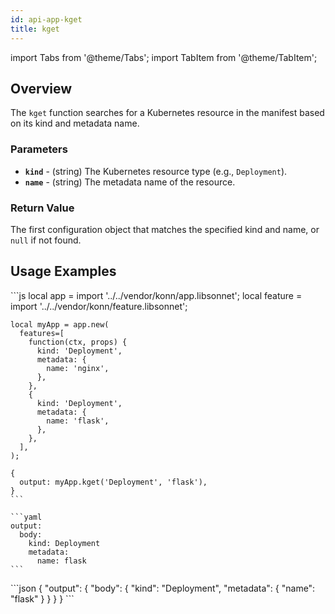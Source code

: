 ```yaml
---
id: api-app-kget
title: kget
---
```


import Tabs from '@theme/Tabs';
import TabItem from '@theme/TabItem';

## Overview
The `kget` function searches for a Kubernetes resource in the manifest based on its kind and metadata name.
### Parameters
- **`kind`** - (string)  The Kubernetes resource type (e.g., `Deployment`).
- **`name`** - (string) The metadata name of the resource.
### Return Value
The first configuration object that matches the specified kind and name, or `null` if not found.
## Usage Examples

<Tabs>
    <TabItem value="jsonnet" label="Jsonnet" default>
    ```js
    local app = import '../../vendor/konn/app.libsonnet';
    local feature = import '../../vendor/konn/feature.libsonnet';

    local myApp = app.new(
      features=[
        function(ctx, props) {
          kind: 'Deployment',
          metadata: {
            name: 'nginx',
          },
        },
        {
          kind: 'Deployment',
          metadata: {
            name: 'flask',
          },
        },
      ],
    );

    {
      output: myApp.kget('Deployment', 'flask'),
    }
    ```
  </TabItem>
  <TabItem value="yaml" label="YAML Output">

    ```yaml
    output:
      body:
        kind: Deployment
        metadata:
          name: flask
    ```
  </TabItem>
  <TabItem value="json" label="JSON Output">
    ```json
    {
       "output": {
          "body": {
             "kind": "Deployment",
             "metadata": {
                "name": "flask"
             }
          }
       }
    }
    ```  
    </TabItem>
</Tabs>
